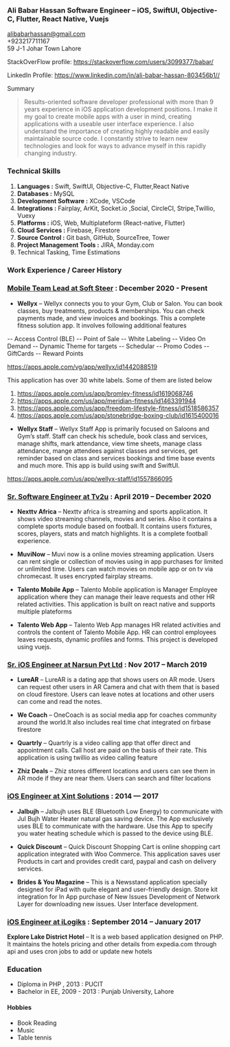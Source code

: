 ### **Ali Babar Hassan** Software Engineer – iOS, SwiftUI, Objective-C, Flutter, React Native, Vuejs  
<alibabarhassan@gmail.com>      
      +923217711167    
59 J-1 Johar Town Lahore

StackOverFlow profile: <https://stackoverflow.com/users/3099377/babar/>

LinkedIn Profile:
<https://www.linkedin.com/in/ali-babar-hassan-803456b1//>

Summary

> Results-oriented software developer professional with more than 9 years experience in iOS application development positions. I make it my goal to create mobile apps with a user in mind, creating applications with a useable user interface experience. I also understand the importance of creating highly readable and easily maintainable source code. I constantly strive to learn new technologies and look for ways to advance myself in this rapidly changing industry.

### **Technical Skills**

1. **Languages :** Swift, SwiftUI, Objective-C, Flutter,React Native
2. **Databases :** MySQL
3. **Development Software :** XCode, VSCode
4. **Integrations :** Fairplay, ArKit, Socket.io ,Social, CircleCI, Stripe,Twillio, Vuexy
5. **Platforms :**  iOS, Web, Multiplateform (React-native, Flutter)
6. **Cloud Services :** Firebase, Firestore
7. **Source Control :** Git bash, GitHub, SourceTree, Tower
8. **Project Management Tools :** JIRA, Monday.com
9. Technical Tasking, Time Estimations

### **Work Experience / Career History**

### [Mobile Team Lead at Soft Steer](https://softsteer.com) : December 2020 - Present

* **Wellyx** – Wellyx connects you to your Gym, Club or Salon. You can book classes, buy treatments, products & memberships. You can check payments made, and view invoices and bookings. This a complete fitness solution app. It involves following additional features

-- Access Control (BLE)
-- Point of Sale
-- White Labeling
-- Video On Demand
-- Dynamic Theme for targets
-- Schedular
-- Promo Codes
-- GiftCards
-- Reward Points
  
https://apps.apple.com/vg/app/wellyx/id1442088519

This application has over 30 white labels. Some of them are listed below

 1. https://apps.apple.com/us/app/bromley-fitness/id1619068746
 2. https://apps.apple.com/us/app/meridian-fitness/id1463391944
 3. https://apps.apple.com/us/app/freedom-lifestyle-fitness/id1518586357
 4. https://apps.apple.com/us/app/stonebridge-boxing-club/id1615400016

* **Wellyx Staff** – Wellyx Staff App is primarily focused on Saloons and Gym’s staff. Staff can check his schedule, book class and services, manage shifts, mark attendance, view time sheets, manage class attendance, mange attendees against classes and services, get reminder based on class and services bookings and time base events and much more. This app is build using swift and SwiftUI.

https://apps.apple.com/us/app/wellyx-staff/id1557866095 

### [Sr. Software Engineer at Tv2u](http://www.tv2u.com/) : April 2019 – December 2020

* **Nexttv Africa** – Nexttv africa is streaming and sports application. It shows video streaming channels, movies and series. Also it contains a complete sports module based on football. It contains users fixtures, scores, players, stats and match highlights. It is a complete football experience.

* **MuviNow** – Muvi now is a online movies streaming application. Users can rent single or collection of movies using in app purchases for limited or unlimited time. Users can watch movies on mobile app or on tv via chromecast. It uses encrypted fairplay streams.

* **Talento Mobile App** – Talento Mobile application is Manager Employee application where they can manage their leave requests and other HR related activities. This application is built on react native and supports multiple plateforms

* **Talento Web App** – Talento Web App manages HR related activities and controls the content of Talento Mobile App. HR can control employees leaves requests, dynamic profiles and forms. This project is developed using vuejs.

### [Sr. iOS Engineer at Narsun Pvt Ltd](http://narsun.pk/) : Nov 2017 – March 2019

* **LureAR** – LureAR is a dating app that shows users on AR mode. Users can request other users in AR Camera and chat with them that is based on cloud firestore. Users can leave notes at locations and other users can come and read the notes. 

* **We Coach** – OneCoach is as social media app for coaches community around the world.It also includes real time chat integrated on firbase firestore

* **Quartrly** – Quartrly is a video calling app that offer direct and appointment calls. Call host are paid on the basis of their rate. This application is using twillio as video calling feature

* **Zhiz Deals** – Zhiz stores different locations and users can see them in AR mode if they are near them. Users can search and filter locations


### [iOS Engineer at Xint Solutions](https://xintsolutions.com/) : 2014 — 2017

* **Jalbujh** – Jalbujh uses BLE (Bluetooth Low Energy) to communicate with Jul Bujh Water Heater natural gas saving device. The App exclusively uses BLE to communicate with the hardware. Use this App to specify you water heating schedule which is passed to the device using BLE.

* **Quick Discount** – Quick Discount Shopping Cart is online shopping cart application integrated with Woo Commerce. This application saves user Products in cart and provides credit card, paypal and cash on delivery services.

* **Brides & You Magazine** – This is a Newsstand application specially designed for iPad with quite elegant and user-friendly design. Store kit integration for In App purchase of New Issues Development of Network Layer for downloading new issues. User Interface development.

### [iOS Engineer at iLogiks](#) : September 2014 – January 2017

 **Explore Lake District Hotel** –  It is a web based application designed on PHP. It maintains the hotels pricing and other details from expedia.com through api and uses cron jobs to add or update new hotels

### **Education**

* Diploma in PHP , 2013 : PUCIT
* Bachelor in EE,  2009 - 2013 : Punjab University, Lahore

#### **Hobbies**

* Book Reading
* Music
* Table tennis
  
